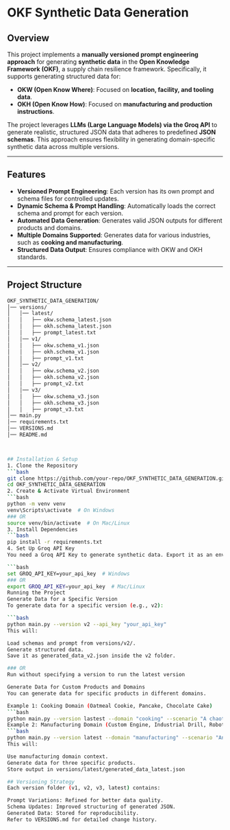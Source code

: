 # OKF Synthetic Data Generation

## Overview
This project implements a **manually versioned prompt engineering approach** for generating **synthetic data** in the **Open Knowledge Framework (OKF)**, a supply chain resilience framework. Specifically, it supports generating structured data for:

- **OKW (Open Know Where)**: Focused on **location, facility, and tooling data**.
- **OKH (Open Know How)**: Focused on **manufacturing and production instructions**.

The project leverages **LLMs (Large Language Models) via the Groq API** to generate realistic, structured JSON data that adheres to predefined **JSON schemas**. This approach ensures flexibility in generating domain-specific synthetic data across multiple versions.

---

## Features
- **Versioned Prompt Engineering**: Each version has its own prompt and schema files for controlled updates.
- **Dynamic Schema & Prompt Handling**: Automatically loads the correct schema and prompt for each version.
- **Automated Data Generation**: Generates valid JSON outputs for different products and domains.
- **Multiple Domains Supported**: Generates data for various industries, such as **cooking and manufacturing**.
- **Structured Data Output**: Ensures compliance with OKW and OKH standards.

---

## Project Structure
```bash
OKF_SYNTHETIC_DATA_GENERATION/
│── versions/
│   │── latest/
│   │   ├── okw.schema_latest.json
│   │   ├── okh.schema_latest.json
│   │   ├── prompt_latest.txt
│   │── v1/
│   │   ├── okw.schema_v1.json
│   │   ├── okh.schema_v1.json
│   │   ├── prompt_v1.txt
│   │── v2/
│   │   ├── okw.schema_v2.json
│   │   ├── okh.schema_v2.json
│   │   ├── prompt_v2.txt
│   │── v3/
│   │   ├── okw.schema_v3.json
│   │   ├── okh.schema_v3.json
│   │   ├── prompt_v3.txt
│── main.py
│── requirements.txt
│── VERSIONS.md
│── README.md



## Installation & Setup
1. Clone the Repository
```bash
git clone https://github.com/your-repo/OKF_SYNTHETIC_DATA_GENERATION.git
cd OKF_SYNTHETIC_DATA_GENERATION
2. Create & Activate Virtual Environment
```bash
python -m venv venv
venv\Scripts\activate  # On Windows
### OR
source venv/bin/activate  # On Mac/Linux
3. Install Dependencies
```bash
pip install -r requirements.txt
4. Set Up Groq API Key
You need a Groq API Key to generate synthetic data. Export it as an environment variable:

```bash
set GROQ_API_KEY=your_api_key  # Windows
### OR
export GROQ_API_KEY=your_api_key  # Mac/Linux
Running the Project
Generate Data for a Specific Version
To generate data for a specific version (e.g., v2):

```bash
python main.py --version v2 --api_key "your_api_key"
This will:

Load schemas and prompt from versions/v2/.
Generate structured data.
Save it as generated_data_v2.json inside the v2 folder.

### OR 
Run without specifying a version to run the latest version

Generate Data for Custom Products and Domains
You can generate data for specific products in different domains.

Example 1: Cooking Domain (Oatmeal Cookie, Pancake, Chocolate Cake)
```bash
python main.py --version lastest --domain "cooking" --scenario "A chaotic environment where a baker wants to bake something" --products "Oatmeal Cookie" "Pancake" "Chocolate Cake" --api_key "your_api_key"
Example 2: Manufacturing Domain (Custom Engine, Industrial Drill, Robotic Arm)
```bash
python main.py --version latest --domain "manufacturing" --scenario "An automated factory producing high-precision equipment" --products "Custom Engine" "Industrial Drill" "Robotic Arm" --api_key "your_api_key"
This will:

Use manufacturing domain context.
Generate data for three specific products.
Store output in versions/latest/generated_data_latest.json

## Versioning Strategy
Each version folder (v1, v2, v3, latest) contains:

Prompt Variations: Refined for better data quality.
Schema Updates: Improved structuring of generated JSON.
Generated Data: Stored for reproducibility.
Refer to VERSIONS.md for detailed change history.